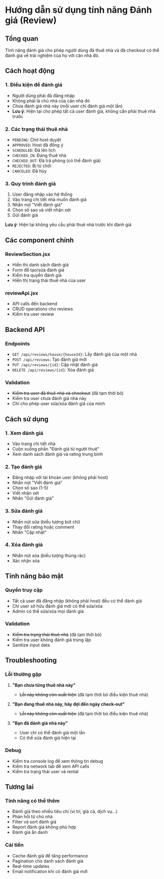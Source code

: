 # Hướng dẫn sử dụng tính năng Đánh giá (Review)

## Tổng quan
Tính năng đánh giá cho phép người dùng đã thuê nhà và đã checkout có thể đánh giá về trải nghiệm của họ với căn nhà đó.

## Cách hoạt động

### 1. Điều kiện để đánh giá
- Người dùng phải đã đăng nhập
- Không phải là chủ nhà của căn nhà đó
- Chưa đánh giá nhà này (mỗi user chỉ đánh giá một lần)
- **Lưu ý**: Hiện tại cho phép tất cả user đánh giá, không cần phải thuê nhà trước

### 2. Các trạng thái thuê nhà
- `PENDING`: Chờ host duyệt
- `APPROVED`: Host đã đồng ý
- `SCHEDULED`: Đã lên lịch
- `CHECKED_IN`: Đang thuê nhà
- `CHECKED_OUT`: Đã trả phòng (có thể đánh giá)
- `REJECTED`: Bị từ chối
- `CANCELED`: Đã hủy

### 3. Quy trình đánh giá
1. User đăng nhập vào hệ thống
2. Vào trang chi tiết nhà muốn đánh giá
3. Nhấn nút "Viết đánh giá"
4. Chọn số sao và viết nhận xét
5. Gửi đánh giá

**Lưu ý**: Hiện tại không yêu cầu phải thuê nhà trước khi đánh giá

## Các component chính

### ReviewSection.jsx
- Hiển thị danh sách đánh giá
- Form để tạo/sửa đánh giá
- Kiểm tra quyền đánh giá
- Hiển thị trạng thái thuê nhà của user

### reviewApi.jsx
- API calls đến backend
- CRUD operations cho reviews
- Kiểm tra user review

## Backend API

### Endpoints
- `GET /api/reviews/house/{houseId}`: Lấy đánh giá của một nhà
- `POST /api/reviews`: Tạo đánh giá mới
- `PUT /api/reviews/{id}`: Cập nhật đánh giá
- `DELETE /api/reviews/{id}`: Xóa đánh giá

### Validation
- ~~Kiểm tra user đã thuê nhà và checkout~~ (đã tạm thời bỏ)
- Kiểm tra user chưa đánh giá nhà này
- Chỉ cho phép user sửa/xóa đánh giá của mình

## Cách sử dụng

### 1. Xem đánh giá
- Vào trang chi tiết nhà
- Cuộn xuống phần "Đánh giá từ người thuê"
- Xem danh sách đánh giá và rating trung bình

### 2. Tạo đánh giá
- Đăng nhập với tài khoản user (không phải host)
- Nhấn nút "Viết đánh giá"
- Chọn số sao (1-5)
- Viết nhận xét
- Nhấn "Gửi đánh giá"

### 3. Sửa đánh giá
- Nhấn nút sửa (biểu tượng bút chì)
- Thay đổi rating hoặc comment
- Nhấn "Cập nhật"

### 4. Xóa đánh giá
- Nhấn nút xóa (biểu tượng thùng rác)
- Xác nhận xóa

## Tính năng bảo mật

### Quyền truy cập
- Tất cả user đã đăng nhập (không phải host) đều có thể đánh giá
- Chỉ user sở hữu đánh giá mới có thể sửa/xóa
- Admin có thể sửa/xóa mọi đánh giá

### Validation
- ~~Kiểm tra trạng thái thuê nhà~~ (đã tạm thời bỏ)
- Kiểm tra user không đánh giá trùng lặp
- Sanitize input data

## Troubleshooting

### Lỗi thường gặp
1. **"Bạn chưa từng thuê nhà này"**
   - ~~Lỗi này không còn xuất hiện~~ (đã tạm thời bỏ điều kiện thuê nhà)

2. **"Bạn đang thuê nhà này, hãy đợi đến ngày check-out"**
   - ~~Lỗi này không còn xuất hiện~~ (đã tạm thời bỏ điều kiện thuê nhà)

3. **"Bạn đã đánh giá nhà này"**
   - User chỉ có thể đánh giá một lần
   - Có thể sửa đánh giá hiện tại

### Debug
- Kiểm tra console log để xem thông tin debug
- Kiểm tra network tab để xem API calls
- Kiểm tra trạng thái user và rental

## Tương lai

### Tính năng có thể thêm
- Đánh giá theo nhiều tiêu chí (vị trí, giá cả, dịch vụ...)
- Phản hồi từ chủ nhà
- Filter và sort đánh giá
- Report đánh giá không phù hợp
- Đánh giá ẩn danh

### Cải tiến
- Cache đánh giá để tăng performance
- Pagination cho danh sách đánh giá
- Real-time updates
- Email notification khi có đánh giá mới
